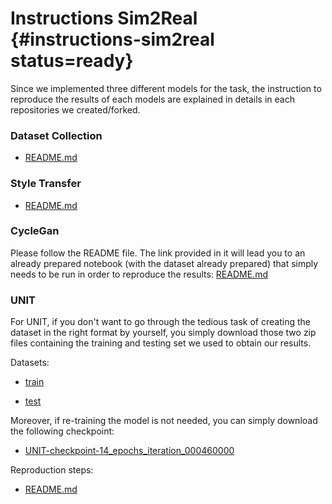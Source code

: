 # Instructions Sim2Real {#instructions-sim2real status=ready}


Since we implemented three different models for the task, the instruction to reproduce the results of each models are explained in details in each repositories we created/forked. 
### Dataset Collection
- [README.md](https://github.com/phred1/challenge-aido_LF-baseline-behavior-cloning)
### Style Transfer
- [README.md](LINK_AYMAN)
### CycleGan
Please follow the README file. The link provided in it will lead you to an already prepared notebook (with the dataset already prepared) that simply needs to be run in order to reproduce the results: [README.md](https://github.com/mokleit/ift6757-gan/blob/main/README.md)
### UNIT
For UNIT, if you don't want to go through the tedious task of creating the dataset in the right format by yourself, you simply download those two zip files containing the training and testing set we used to obtain our results. 

Datasets:

- [train](https://drive.google.com/file/d/1w0zDJGLGkO12uhtoEvXY2AQCqu79fK-C/view?usp=sharing)

- [test](https://drive.google.com/file/d/1SHXBhxx-splAVTlgoURJqPBQGvNiEJnv/view?usp=sharing)

Moreover, if re-training the model is not needed, you can simply download the following checkpoint:
- [UNIT-checkpoint-14_epochs_iteration_000460000](https://drive.google.com/file/d/1I4OyVzTHvqFZR3_zqhx5-oUqQzCvaI7P/view?usp=sharing)

Reproduction steps:
- [README.md](https://github.com/phred1/imaginaire)
